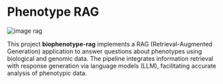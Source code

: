 # Phenotype RAG

![image rag](https://github.com/user-attachments/assets/c2090748-5006-4757-bc20-0dfb599d208e)

This project **biophenotype-rag** implements a RAG (Retrieval-Augmented Generation) application to answer questions about phenotypes using biological and genomic data. The pipeline integrates information retrieval with response generation via language models (LLM), facilitating accurate analysis of phenotypic data.
